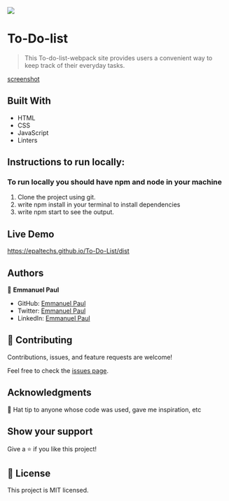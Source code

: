 ![](https://img.shields.io/badge/Microverse-blueviolet)

# To-Do-list

> This To-do-list-webpack site provides users a convenient way to keep track of their everyday tasks.

[screenshot](Tasks.png)

## Built With

- HTML
- CSS
- JavaScript
- Linters

## Instructions to run locally:
### To run locally you should have npm and node in your machine
1. Clone the project using git.
2. write npm install in your terminal to install dependencies
3. write npm start to see the output.

## Live Demo

https://epaltechs.github.io/To-Do-List/dist

## Authors

👤 **Emmanuel Paul**

- GitHub: [Emmanuel Paul](https://github.com/Epaltechs/Webpack)
- Twitter: [Emmanuel Paul](http://twitter.com/@emmapaul247)
- LinkedIn: [Emmanuel Paul](https://www.linkedin.com/in/emmanuel-paul-a2bab7b4)


## 🤝 Contributing

Contributions, issues, and feature requests are welcome!

Feel free to check the [issues page](https://github.com/Epaltechs/To-Do-list/issues).

## Acknowledgments

🎩 Hat tip to anyone whose code was used, gave me inspiration, etc

## Show your support

Give a ⭐ if you like this project!

## 📝 License

This project is MIT licensed.
